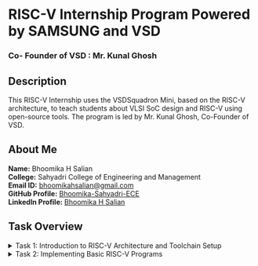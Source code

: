 # RISC-V Internship Program Powered by SAMSUNG and VSD
### Co- Founder of VSD : Mr. Kunal Ghosh

## Description
This RISC-V Internship uses the VSDSquadron Mini, based on the RISC-V architecture, to teach students about VLSI SoC design and RISC-V using open-source tools. The program is led by Mr. Kunal Ghosh, Co-Founder of VSD.


## About Me

**Name:** Bhoomika H Salian  
**College:** Sahyadri College of Engineering and Management  
**Email ID:** [bhoomikahsalian@gmail.com](mailto:bhoomikahsalian@gmail.com)  
**GitHub Profile:** [Bhoomika-Sahyadri-ECE](https://github.com/Bhoomika-Sahyadri-ECE)  
**LinkedIn Profile:** [Bhoomika H Salian](https://www.linkedin.com/in/bhoomika-h-salian-7470a3253/)


## Task Overview  
<details>
<summary>Task 1: Introduction to RISC-V Architecture and Toolchain Setup</summary>

**GitHub Repository:** [Task 1](https://github.com/Bhoomika-Sahyadri-ECE/samsung-riscv/tree/main/task%201)  
**Description:**

- Set up the development environment for RISC-V on the VSDSquadron Mini.
- Install necessary open-source tools and verify the RISC-V toolchain.
- Familiarize with the basic RISC-V architecture, including registers and instruction sets.
- Document the setup process and any issues encountered during the setup.

</details>

<details>
<summary>Task 2: Implementing Basic RISC-V Programs</summary>

**GitHub Repository:** [Task 2](https://github.com/Bhoomika-Sahyadri-ECE/samsung-riscv/tree/main/task%202)  
**Description:**

- Write and execute basic RISC-V assembly programs.
- Explore the functionalities of the RISC-V instruction set by implementing simple arithmetic and logical operations.
- Debug and test the programs using the RISC-V simulator.
- Record the results and learning outcomes from each program.

</details>

